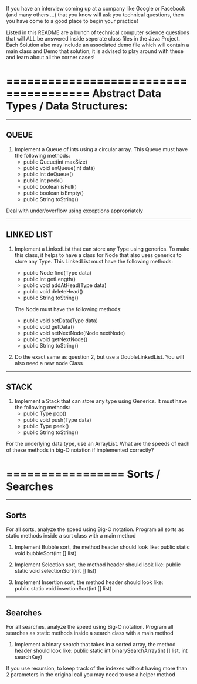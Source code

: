 If you have an interview coming up at a company like Google or Facebook (and many others ...) that you know will ask you technical questions, then you have come to a good place to begin your practice! 

Listed in this README are a bunch of technical computer science questions that will ALL be answered inside seperate class files in the Java Project. Each Solution also may include an associated demo file which will contain a main class 
and Demo that solution, it is advised to play around with these and learn about all the corner cases! 

======================================
Abstract Data Types / Data Structures: 
======================================
-----
QUEUE 
-----
1. Implement a Queue of ints using a circular array. This Queue must have the following methods: 
	 - public Queue(int maxSize)
	 - public void enQueue(int data)
	 - public int deQueue()
	 - public int peek()
	 - public boolean isFull()
	 - public boolean isEmpty()
	 - public String toString()

Deal with under/overflow using exceptions appropriately

-----------
LINKED LIST
-----------
1. Implement a LinkedList that can store any Type using generics. To make this class, it helps to have a class for Node that also uses generics to store any Type. 
	This LinkedList must have the following methods: 
	 - public Node<Type> find(Type data)
	 - public int getLength()
	 - public void addAtHead(Type data)
	 - public void deleteHead()
	 - public String toString()

	The Node must have the following methods: 
	 - public void setData(Type data)
	 - public void getData()
	 - public void setNextNode(Node<Type> nextNode)
	 - public void getNextNode()
	 - public String toString()

2. Do the exact same as question 2, but use a DoubleLinkedList. You will also need a new node Class

-----
STACK
-----
1. Implement a Stack that can store any type using Generics. It must have the following methods: 
	 - public Type pop()
	 - public void push(Type data)
	 - public Type peek()
	 - public String toString()

For the underlying data type, use an ArrayList. What are the speeds of each of these methods in big-O notation 
if implemented correctly?

=================
Sorts / Searches 
=================
-----
Sorts
-----
For all sorts, analyze the speed using Big-O notation. Program all sorts as static methods inside a sort class with a main method

1. Implement Bubble sort, the method header should look like: 
	public static void bubbleSort(int [] list)

2. Implement Selection sort, the method header should look like: 
	public static void selectionSort(int [] list)

3. Implement Insertion sort, the method header should look like:  
	public static void insertionSort(int [] list)

--------
Searches
--------
For all searches, analyze the speed using Big-O notation. Program all searches as static methods inside a search class with a main method

1. Implement a binary search that takes in a sorted array, the method header should look like:
	public static int binarySearchArray(int [] list, int searchKey)

If you use recursion, to keep track of the indexes without having more than 2 parameters in the original call you may
need to use a helper method